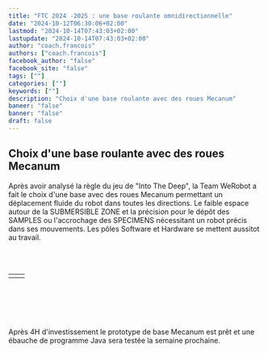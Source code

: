 ```yaml
---
title: "FTC 2024 -2025 : une base roulante omnidirectionnelle"
date: "2024-10-12T06:30:06+02:00"
lastmod: "2024-10-14T07:43:03+02:00"
lastupdate: "2024-10-14T07:43:03+02:00"
author: "coach.francois"
authors: ["coach.francois"]
facebook_author: "false"
facebook_site: "false"
tags: [""]
categories: [""]
keywords: [""]
description: "Choix d'une base roulante avec des roues Mecanum"
baneer: "false"
banner: "false"
draft: false
---
```

## Choix d'une base roulante avec des roues Mecanum

Après avoir analysé la règle du jeu de "Into The Deep", la Team WeRobot a fait le choix d'une base avec des roues Mecanum permettant un déplacement fluide du robot dans toutes les directions. Le faible espace autour de la SUBMERSIBLE ZONE et la précision pour le dépôt des SAMPLES ou l'accrochage des SPECIMENS nécessitant un robot précis dans ses mouvements. Les pôles Software et Hardware se mettent aussitot au travail.

<br><br>
<center>
<div style="width: 100%; max-width: 700px;">
    <table>
        <tr>
            <td><img src="https://werobot.fr/posts/macanum 01.jpg" alt=""></td>
            <td><img src="https://werobot.fr/posts/macanum 00.jpg" alt=""></td>
	</tr>
    </table>
</div>
</center>
<br>

<center>
<div style="width: 100%; max-width: 700px;">
<img src="https://werobot.fr/posts/macanum1.jpg" alt="">
</div>
</center>
<br>

<center>
<div style="width: 100%; max-width: 700px;">
<img src="https://werobot.fr/posts/macanum2.jpg" alt="">
</div>
</center>
<br><br>

Après 4H d'investissement le prototype de base Mecanum est prêt et une ébauche de programme Java sera testée la semaine prochaine.

<br><br>
<center>
<div style="width: 100%; max-width: 500px;">
<img src="https://werobot.fr/posts/macanum3.jpg" alt="">
</div>
</center>
<br><br>






















